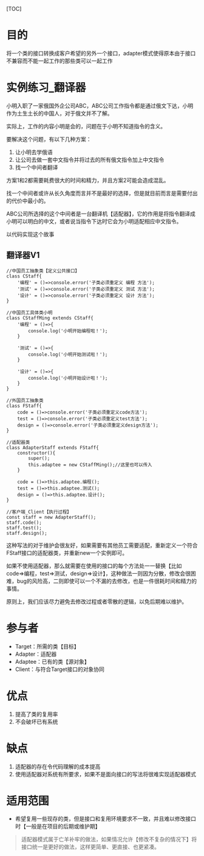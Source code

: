 [TOC]

# 目的
将一个类的接口转换成客户希望的另外一个接口，adapter模式使得原本由于接口不兼容而不能一起工作的那些类可以一起工作

# 实例练习_翻译器
小明入职了一家俄国外企公司ABC，ABC公司工作指令都是通过俄文下达，小明作为土生土长的中国人，对于俄文并不了解。

实际上，工作的内容小明是会的，问题在于小明不知道指令的含义。

要解决这个问题，有以下几种方案：
1. 让小明去学俄语
2. 让公司去做一套中文指令并将过去的所有俄文指令加上中文指令
3. 找一个中间者翻译

方案1和2都需要耗费很大的时间和精力，并且方案2可能会造成混乱。

找一个中间者或许从长久角度而言并不是最好的选择，但是就目前而言是需要付出的代价中最小的。

ABC公司所选择的这个中间者是一台翻译机【适配器】，它的作用是将指令翻译成小明可以明白的中文，或者说当指令下达时它会为小明适配相应中文指令。

以代码实现这个故事

## 翻译器V1
```
//中国员工抽象类【定义公共接口】
class CStaff{
    '编程' = ()=>console.error('子类必须重定义 编程 方法');
    '测试' = ()=>console.error('子类必须重定义 测试 方法');
    '设计' = ()=>console.error('子类必须重定义 设计 方法');
}

//中国员工具体类小明
class CStaffMing extends CStaff{
    '编程' = ()=>{
        console.log('小明开始编程啦！');
    }
    
    '测试' = ()=>{
        console.log('小明开始测试啦！');
    }
    
    '设计' = ()=>{
        console.log('小明开始设计啦！');
    }
}

//外国员工抽象类
class FStaff{
    code = ()=>console.error('子类必须重定义code方法');
    test = ()=>console.error('子类必须重定义test方法');
    design = ()=>console.error('子类必须重定义design方法');
} 

//适配器类
class AdapterStaff extends FStaff{
    constructor(){
        super();
        this.adaptee = new CStaffMing();//这里也可以传入
    }

    code = ()=>this.adaptee.编程();
    test = ()=>this.adaptee.测试();
    design = ()=>this.adaptee.设计();
}

//客户端_Client【执行过程】
const staff = new AdapterStaff();
staff.code();
staff.test();
staff.design();
```
这种写法的对于维护会很友好，如果需要有其他员工需要适配，重新定义一个符合FStaff接口的适配器类，并重新new一个实例即可。

如果不使用适配器，那么就需要在使用的接口的每个方法处一一替换【比如code=>编程，test=>测试，design=>设计】，这种做法一则因为分散，修改会很困难，bug的风险高，二则即使可以一个不漏的去修改，也是一件很耗时间和精力的事情。

原则上，我们应该尽力避免去修改过程或者零散的逻辑，以免后期难以维护。

# 参与者
- Target：所需的类【目标】
- Adapter：适配器
- Adaptee：已有的类【源对象】
- Client：与符合Target接口的对象协同

# 优点
1. 提高了类的复用率
2. 不会破坏已有系统

# 缺点
1. 适配器的存在令代码理解的成本提高
2. 使用适配器对系统有所要求，如果不是面向接口的写法将很难实现适配器模式

# 适用范围
- 希望复用一些现存的类，但是接口和复用环境要求不一致，并且难以修改接口时【一般是在项目的后期或维护期】
> 适配器模式属于亡羊补牢的做法，如果情况允许【修改不复杂的情况下】将接口统一是更好的做法，这样更简单、更直接、也更紧凑。
